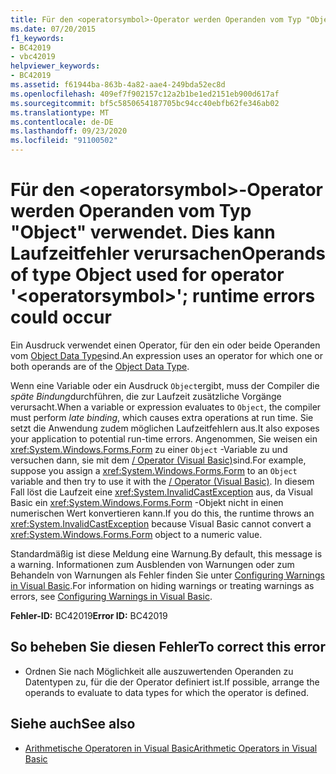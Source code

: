 ```yaml
---
title: Für den <operatorsymbol>-Operator werden Operanden vom Typ "Object" verwendet. Dies kann Laufzeitfehler verursachen
ms.date: 07/20/2015
f1_keywords:
- BC42019
- vbc42019
helpviewer_keywords:
- BC42019
ms.assetid: f61944ba-863b-4a82-aae4-249bda52ec8d
ms.openlocfilehash: 409ef7f902157c12a2b1be1ed2151eb900d617af
ms.sourcegitcommit: bf5c5850654187705bc94cc40ebfb62fe346ab02
ms.translationtype: MT
ms.contentlocale: de-DE
ms.lasthandoff: 09/23/2020
ms.locfileid: "91100502"
---
```

# <a name="operands-of-type-object-used-for-operator-operatorsymbol-runtime-errors-could-occur"></a><span data-ttu-id="da281-102">Für den \<operatorsymbol>-Operator werden Operanden vom Typ "Object" verwendet. Dies kann Laufzeitfehler verursachen</span><span class="sxs-lookup"><span data-stu-id="da281-102">Operands of type Object used for operator '\<operatorsymbol>'; runtime errors could occur</span></span>

<span data-ttu-id="da281-103">Ein Ausdruck verwendet einen Operator, für den ein oder beide Operanden vom [Object Data Type](../language-reference/data-types/object-data-type.md)sind.</span><span class="sxs-lookup"><span data-stu-id="da281-103">An expression uses an operator for which one or both operands are of the [Object Data Type](../language-reference/data-types/object-data-type.md).</span></span>  
  
 <span data-ttu-id="da281-104">Wenn eine Variable oder ein Ausdruck `Object`ergibt, muss der Compiler die *späte Bindung*durchführen, die zur Laufzeit zusätzliche Vorgänge verursacht.</span><span class="sxs-lookup"><span data-stu-id="da281-104">When a variable or expression evaluates to `Object`, the compiler must perform *late binding*, which causes extra operations at run time.</span></span> <span data-ttu-id="da281-105">Sie setzt die Anwendung zudem möglichen Laufzeitfehlern aus.</span><span class="sxs-lookup"><span data-stu-id="da281-105">It also exposes your application to potential run-time errors.</span></span> <span data-ttu-id="da281-106">Angenommen, Sie weisen ein <xref:System.Windows.Forms.Form> zu einer `Object` -Variable zu und versuchen dann, sie mit dem [/ Operator (Visual Basic)](../language-reference/operators/floating-point-division-operator.md)sind.</span><span class="sxs-lookup"><span data-stu-id="da281-106">For example, suppose you assign a <xref:System.Windows.Forms.Form> to an `Object` variable and then try to use it with the [/ Operator (Visual Basic)](../language-reference/operators/floating-point-division-operator.md).</span></span> <span data-ttu-id="da281-107">In diesem Fall löst die Laufzeit eine <xref:System.InvalidCastException> aus, da Visual Basic ein <xref:System.Windows.Forms.Form> -Objekt nicht in einen numerischen Wert konvertieren kann.</span><span class="sxs-lookup"><span data-stu-id="da281-107">If you do this, the runtime throws an <xref:System.InvalidCastException> because Visual Basic cannot convert a <xref:System.Windows.Forms.Form> object to a numeric value.</span></span>  
  
 <span data-ttu-id="da281-108">Standardmäßig ist diese Meldung eine Warnung.</span><span class="sxs-lookup"><span data-stu-id="da281-108">By default, this message is a warning.</span></span> <span data-ttu-id="da281-109">Informationen zum Ausblenden von Warnungen oder zum Behandeln von Warnungen als Fehler finden Sie unter [Configuring Warnings in Visual Basic](/visualstudio/ide/configuring-warnings-in-visual-basic).</span><span class="sxs-lookup"><span data-stu-id="da281-109">For information on hiding warnings or treating warnings as errors, see [Configuring Warnings in Visual Basic](/visualstudio/ide/configuring-warnings-in-visual-basic).</span></span>  
  
 <span data-ttu-id="da281-110">**Fehler-ID:** BC42019</span><span class="sxs-lookup"><span data-stu-id="da281-110">**Error ID:** BC42019</span></span>  
  
## <a name="to-correct-this-error"></a><span data-ttu-id="da281-111">So beheben Sie diesen Fehler</span><span class="sxs-lookup"><span data-stu-id="da281-111">To correct this error</span></span>  
  
- <span data-ttu-id="da281-112">Ordnen Sie nach Möglichkeit alle auszuwertenden Operanden zu Datentypen zu, für die der Operator definiert ist.</span><span class="sxs-lookup"><span data-stu-id="da281-112">If possible, arrange the operands to evaluate to data types for which the operator is defined.</span></span>  
  
## <a name="see-also"></a><span data-ttu-id="da281-113">Siehe auch</span><span class="sxs-lookup"><span data-stu-id="da281-113">See also</span></span>

- [<span data-ttu-id="da281-114">Arithmetische Operatoren in Visual Basic</span><span class="sxs-lookup"><span data-stu-id="da281-114">Arithmetic Operators in Visual Basic</span></span>](../programming-guide/language-features/operators-and-expressions/arithmetic-operators.md)

